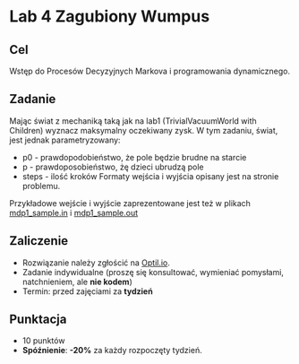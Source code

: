 # Lab 4 Zagubiony Wumpus

## Cel
Wstęp do Procesów Decyzyjnych Markova i programowania dynamicznego.

## Zadanie
Mając świat z mechaniką taką jak na lab1 (TrivialVacuumWorld with Children) wyznacz maksymalny oczekiwany zysk. W tym zadaniu, świat, jest jednak parametryzowany:
* p0 - prawdopodobieństwo, że pole będzie brudne na starcie
* p - prawdoposobieństwo, żę dzieci ubrudzą pole
* steps - ilość kroków
Formaty wejścia i wyjścia opisany jest na stronie problemu.

Przykładowe wejście i wyjście zaprezentowane jest też w plikach [mdp1_sample.in](mdp1_sample.in) i [mdp1_sample.out](mdp1_sample.out)
## Zaliczenie
* Rozwiązanie należy zgłościć na [Optil.io](https://www.optil.io/optilion/problem/3167).
* Zadanie indywidualne (proszę się konsultować, wymieniać pomysłami, natchnieniem, ale **nie kodem**)
* Termin: przed zajęciami za **tydzień**

## Punktacja
* 10 punktów
* **Spóźnienie**: **-20%** za każdy rozpoczęty tydzień.

